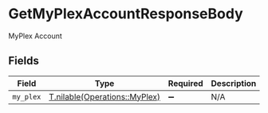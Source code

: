# GetMyPlexAccountResponseBody

MyPlex Account


## Fields

| Field                                                              | Type                                                               | Required                                                           | Description                                                        |
| ------------------------------------------------------------------ | ------------------------------------------------------------------ | ------------------------------------------------------------------ | ------------------------------------------------------------------ |
| `my_plex`                                                          | [T.nilable(Operations::MyPlex)](../../models/operations/myplex.md) | :heavy_minus_sign:                                                 | N/A                                                                |
